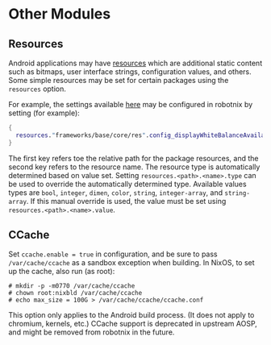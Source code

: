 # Other Modules

## Resources
Android applications may have [resources](https://developer.android.com/guide/topics/resources/providing-resources) which are additional static content such as bitmaps, user interface strings, configuration values, and others.
Some simple resources may be set for certain packages using the `resources` option.

For example, the settings available [here](https://android.googlesource.com/platform/frameworks/base/+/master/core/res/res/values/config.xml) may be configured in robotnix by setting (for example):
```nix
{
  resources."frameworks/base/core/res".config_displayWhiteBalanceAvailable = true;
}
```
The first key refers toe the relative path for the package resources, and the second key refers to the resource name.
The resource type is automatically determined based on value set.
Setting `resources.<path>.<name>.type` can be used to override the automatically determined type.
Available values types are `bool`, `integer`, `dimen`, `color`, `string`, `integer-array`, and `string-array`.
If this manual override is used, the value must be set using `resources.<path>.<name>.value`.

## CCache

Set `ccache.enable = true` in configuration, and be sure to pass `/var/cache/ccache` as a sandbox exception when building.
In NixOS, to set up the cache, also run (as root):
```shell
# mkdir -p -m0770 /var/cache/ccache
# chown root:nixbld /var/cache/ccache
# echo max_size = 100G > /var/cache/ccache/ccache.conf
```

This option only applies to the Android build process. (It does not apply to chromium, kernels, etc.)
CCache support is deprecated in upstream AOSP, and might be removed from robotnix in the future.
